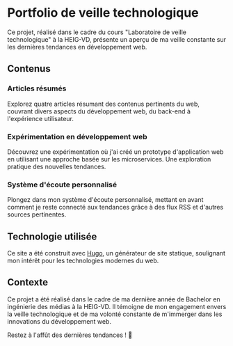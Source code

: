 # Portfolio de veille technologique

Ce projet, réalisé dans le cadre du cours "Laboratoire de veille technologique" à la HEIG-VD, présente un aperçu de ma veille constante sur les dernières tendances en développement web.

## Contenus

### Articles résumés
   
Explorez quatre articles résumant des contenus pertinents du web, couvrant divers aspects du développement web, du back-end à l'expérience utilisateur.

### Expérimentation en développement web
   
Découvrez une expérimentation où j'ai créé un prototype d'application web en utilisant une approche basée sur les microservices. Une exploration pratique des nouvelles tendances.

### Système d'écoute personnalisé
   
Plongez dans mon système d'écoute personnalisé, mettant en avant comment je reste connecté aux tendances grâce à des flux RSS et d'autres sources pertinentes.

## Technologie utilisée

Ce site a été construit avec [Hugo](https://gohugo.io/), un générateur de site statique, soulignant mon intérêt pour les technologies modernes du web.

## Contexte

Ce projet a été réalisé dans le cadre de ma dernière année de Bachelor en ingénierie des médias à la HEIG-VD. Il témoigne de mon engagement envers la veille technologique et de ma volonté constante de m'immerger dans les innovations du développement web.

Restez à l'affût des dernières tendances ! 🚀
